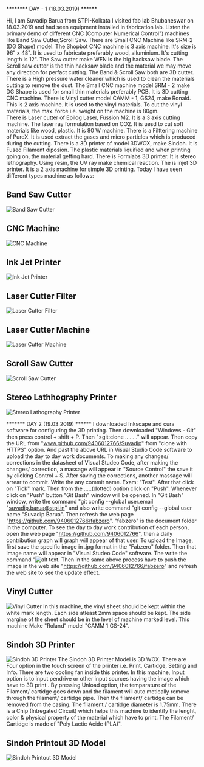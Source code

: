 ******** DAY - 1 (18.03.2019) ******

 Hi, I am Suvadip Barua from STPI-Kolkata
I visited fab lab Bhubaneswar on 18.03.2019 and had seen equipment installed in fabrication lab. 
Listen the primary demo of different CNC (Computer Numerical Control") machines like Band Saw Cutter,Scroll Saw. 
There are Small CNC Machine like SRM-2 (DG Shape) model. 
The Shopbot CNC machine is 3 axis machine. It's size is 96" x 48". It is used to fabricate preferably wood, alluminium. It's cutting length is 12".
The Saw cutter make WEN is the big hacksaw blade.
The Scroll saw cutter is the thin hacksaw blade and the material we may move any direction for perfact cutting.
The Band & Scroll Saw both are 3D cutter.
There is a High pressure water cleaner which is used to clean the materials cutting to remove the dust.
The Small CNC machine model SRM - 2 make DG Shape  is used for small thin materials preferably PCB. It is 3D cutting CNC machine.
There is Vinyl cutter model CAMM - 1, GS24, make Ronald. This is 2 axis machine. It is used to the vinyl materials. To cut the vinyl materials, the max. force i.e. weight on the machine is 80gm.  
There is Laser cutter of Epilog Laser, Fussion M2. It is a 3 axis cutting machine. The laser ray formulation based on CO2. It is uesd to cut soft materials like wood, plastic. It is 80 W machine.
There is a Filttering machine of PureX. It is used extract the gases and micro particles which is produced during the cutting.
There is a 3D printer of model 3DWOX, make Sindoh. It is Fused Filament diposion. The plastic materials liquified and when printing going on, the material getting hard.
There is Formlabs 3D printer. It is stereo lethography. Using resin, the UV ray make chemical reaction.
The is injet 3D printer. It is a 2 axis machine for simple 3D printing.
Today I have seen different types machine as follows: 
## Band Saw Cutter
![Band Saw Cutter](BandSaw.jpeg "Band Saw")
## CNC Machine
![CNC Machine](CNCMachine.jpeg "CNC")
## Ink Jet Printer
![Ink Jet Printer](Inkjetprinter.jpeg "Ink Jet Printer")
## Laser Cutter Filter
![Laser Cutter Filter](Lasercutterfilter.jpeg "Laser Cutter Filter")
## Laser Cutter Machine
![Laser Cutter Machine](Lasercutter.jpeg "Laser Cutter Machine")
## Scroll Saw Cutter 
![Scroll Saw Cutter](Scrollsawcutter.jpeg "Scroll Saw Cutter")
## Stereo Lathhography Printer
![Stereo Lathography Printer](Stereolethographyprinter.jpeg "Stereo Lathography Printer")

******* DAY 2 (19.03.2019) ******
I downloaded Inkscape and cura software for configuring the 3D printing.
Then downloaded "Windows - Git" then press control + shift + P.
Then ">git:clone ........" will appear.
Then copy the URL from "www.github.com/9406012766/Suvadip" from "clone with HTTPS" option.
And past the above URL in Visual Studio Code software to upload the day to day work documents.
To making any changes/ corrections in the datasheet of Visual Studeo Code, after making the changes/ correction, a massage will appear in "Source Control" the save it by clicking Control + S.
After saving the corrections, another massage will arrear to commit. Write the any commit name. Exam: "Test". After that click on "Tick" mark.
Then from the .....(dotted) option click on "Push".
Whenever click on "Push" button "Git Bash" window will be opened. 
In "Git Bash" window, write the command "git config --global user.email "suvadip.barua@stpi.in"
and also write command "git config --global user name "Suvadip Barua".
Then refresh the web page "https://github.com/9406012766/fabzero". "fabzero" is the document folder in the computer.
To see the day to day work contribution of each person, open the web page "https://github.com/9406012766", then a daily contribution graph will graph will appear of that user.
To upload the Image, first save the specific image in .jpg format in the "Fabzero" folder.
Then that image name will appear in "Visual Studeo Code" software. The write the command "![alt text](....jpeg "Text").
Then in the same above process have to push the image in the web site "https://github.com/9406012766/fabzero" and refresh the web site to see the update effect.
## Vinyl Cutter
![Vinyl Cutter](vinylcutter.jpeg "vinyl")
In this machine, the vinyl sheet should be kept within the white mark length.
Each side atleast 2mm space should be kept.
The side margine of the sheet should be in the level of machine marked level.
This machine Make "Roland" model "CAMM 1 GS-24".
## Sindoh 3D Printer
![Sindoh 3D Printer](sindoh.jpeg "sindoh")
The Sindoh 3D Printer Model is 3D WOX.
There are Four option in the touch screen of the printer i.e. Print, Cartidge, Setting and Info.
There are two cooling fan inside this printer.
In this machine, Input option is to input pendrive or other input sources having the image which have to 3D print .
By pressing Unload option, the temparature of the Filament/ cartidge goes down and the filament will auto metically remove through the filament/ cartidge pipe.
Then the filament/ cartidge can be removed from the casing.
The filament / cartidge diameter is 1.75mm.
There is a Chip (Intregated Circuit) which helps this machine to identify the lenght, color & physical property of the material which have to print.
The Filament/ Cartidge is made of "Poly Lactic Acide (PLA)". 
## Sindoh Printout 3D Model
![Sindoh Printout 3D Model](sindohprintmodel.jpeg "Sindoh Printout 3D Model")
